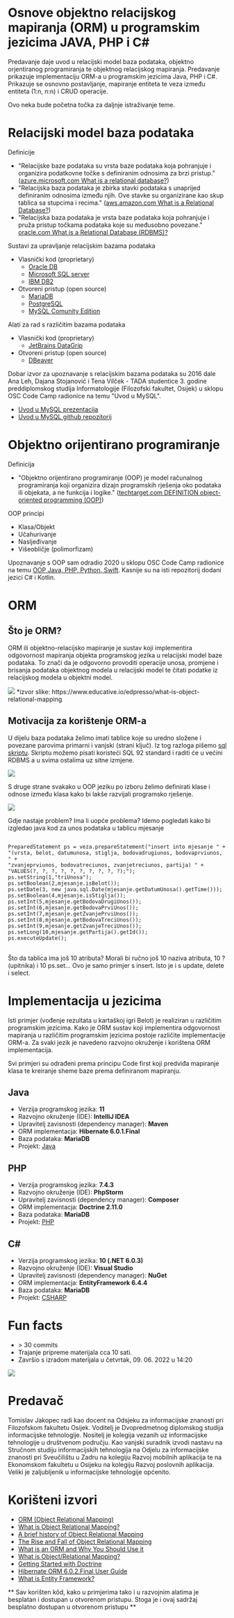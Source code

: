 # Osnove objektno relacijskog mapiranja (ORM) u programskim jezicima  JAVA,  PHP i C#


Predavanje daje uvod u relacijski model baza podataka, objektno orjentiranog programiranja te objektnog relacijskog mapiranja. Predavanje prikazuje implementaciju ORM-a u programskim jezicima Java, PHP i C#. Prikazuje se osnovno postavljanje, mapiranje entiteta te veza između entiteta (1:n, n:n) i CRUD operacije.

Ovo neka bude početna točka za daljnje istraživanje teme. 

# Relacijski model baza podataka
Definicije

* "Relacijske baze podataka su vrsta baze podataka koja pohranjuje i organizira podatkovne točke s definiranim odnosima za brzi pristup." ([azure.microsoft.com What is a relational database?])
* "Relacijska baza podataka je zbirka stavki podataka s unaprijed definiranim odnosima između njih. Ove stavke su organizirane kao skup tablica sa stupcima i recima." ([aws.amazon.com What is a Relational Database?])
* "Relacijska baza podataka je vrsta baze podataka koja pohranjuje i pruža pristup točkama podataka koje su međusobno povezane." [oracle.com What is a Relational Database (RDBMS)?]

Sustavi za upravljanje relacijskim bazama podataka

* Vlasnički kod (proprietary)
	* [Oracle DB]
	* [Microsoft SQL server]
	* [IBM DB2]
* Otvoreni pristup (open source)
	* [MariaDB]
	* [PostgreSQL]
	* [MySQL Comunity Edition]

Alati za rad s različitim bazama podataka

* Vlasnički kod (proprietary)
	* [JetBrains DataGrip]
* Otvoreni pristup (open source)
	* [DBeaver]

Dobar izvor za upoznavanje s relacijskim bazama podataka su 2016 dale Ana Leh, Dajana Stojanović i Tena Vilček - TADA studentice 3. godine preddiplomskog studija Informatologije (Filozofski fakultet, Osijek) u sklopu OSC Code Camp radionice na temu "Uvod u MySQL". 

* [Uvod u MySQL prezentacija]
* [Uvod u MySQL github repozitorij]

# Objektno orijentirano programiranje

Definicija

* "Objektno orijentirano programiranje (OOP) je model računalnog programiranja koji organizira dizajn programskih rješenja oko podataka ili objekata, a ne funkcija i logike." ([techtarget.com DEFINITION object-oriented programming (OOP)])

OOP principi

* Klasa/Objekt
* Učahurivanje
* Nasljeđivanje
* Višeobličje (polimorfizam)

Upoznavanje s OOP sam odradio 2020 u sklopu OSC Code Camp radionice na temu [OOP Java, PHP, Python, Swift]. Kasnije su na isti repozitorij dodani jezici C# i Kotlin.


# ORM

## Što je ORM?

ORM ili objektno-relacijsko mapiranje je sustav koji implementira odgovornost mapiranja objekta programskog jezika u relacijski model baze podataka. To znači da je odgovorno provoditi operacije unosa, promjene i brisanja podataka objektnog modela u relacijski model te čitati podatke iz relacijskog modela u objektni model.

<img src="https://raw.githubusercontent.com/tjakopec/ORM_JAVA_PHP_CSHARP/main/orm_shema.svg" />
*izvor slike: https://www.educative.io/edpresso/what-is-object-relational-mapping

## Motivacija za korištenje ORM-a
U dijelu baza podataka želimo imati tablice koje su uredno složene i povezane parovima primarni i vanjski (strani ključ). Iz tog razloga pišemo [sql skriptu]. Skriptu možemo pisati koristeći SQL 92 standard i raditi će u većini RDBMS a u svima ostalima uz sitne izmjene.

<img src="https://raw.githubusercontent.com/tjakopec/ORM_JAVA_PHP_CSHARP/main/orm_java.png" />

S druge strane svakako u OOP jeziku po izboru želimo definirati klase i odnose između klasa kako bi lakše razvijali programsko rješenje.

<img src="https://github.com/tjakopec/OOP_JAVA_PHP_PYTHON/blob/master/Java/classDiagram1.png?raw=true" />

Gdje nastaje problem? Ima li uopće problema? Idemo pogledati kako bi izgledao java kod za unos podataka u tablicu mjesanje

<pre>
<code>
PreparedStatement ps = veza.prepareStatement("insert into mjesanje " +
"(vrsta, belot, datumunosa, stiglja, bodovadrugiunos, bodovaprviunos, " +
"zvanjeprviunos, bodovatreciunos, zvanjetreciunos, partija) " +
"VALUES(?, ?, ?, ?, ?, ?, ?, ?, ?, ?);");
ps.setString(1,"triUnosa");
ps.setBoolean(2,mjesanje.isBelot());
ps.setDate(3, new java.sql.Date(mjesanje.getDatumUnosa().getTime()));
ps.setBoolean(4,mjesanje.isStiglja());
ps.setInt(5,mjesanje.getBodovaDrugiUnos());
ps.setInt(6,mjesanje.getBodovaPrviUnos());
ps.setInt(7,mjesanje.getZvanjePrviUnos());
ps.setInt(8,mjesanje.getBodovaTreciUnos());
ps.setInt(9,mjesanje.getZvanjeTreciUnos());
ps.setLong(10,mjesanje.getPartija().getId());
ps.executeUpdate();
</code>
</pre>

Što da tablica ima još 10 atributa? Morali bi ručno još 10 naziva atributa, 10 ? (upitnika) i 10 ps.set... Ovo je samo primjer s insert. Isto je i s update, delete i select.

# Implementacija u jezicima

Isti primjer (vođenje rezultata u kartaškoj igri Belot) je realiziran u različitim programskim jezicima. Kako je ORM sustav koji implementira odgovornost mapiranja u različitim programskim jezicima postoje različite implementacije ORM-a. Za svaki jezik je navedeno razvojno okruženje i korištena ORM implementacija.

Svi primjeri su odrađeni prema principu Code first koji predviđa mapiranje klasa te kreiranje sheme baze prema definiranom mapiranju.

## Java
* Verzija programskog jezika: **11**
* Razvojno okruženje (IDE): **IntelliJ IDEA**
* Upravitelj zavisnosti (dependency manager): **Maven**
* ORM implementacja: **Hibernate 6.0.1.Final**
* Baza podataka: **MariaDB** 
* Projekt: [Java]

## PHP
* Verzija programskog jezika: **7.4.3**
* Razvojno okruženje (IDE): **PhpStorm**
* Upravitelj zavisnosti (dependency manager): **Composer**
* ORM implementacja: **Doctrine 2.11.0**
* Baza podataka: **MariaDB** 
* Projekt: [PHP]

## C#
* Verzija programskog jezika: **10 (.NET 6.0.3)**
* Razvojno okruženje (IDE): **Visual Studio**
* Upravitelj zavisnosti (dependency manager): **NuGet**
* ORM implementacja: **EntityFramework 6.4.4**
* Baza podataka: **MariaDB** 
* Projekt: [CSHARP]

# Fun facts
* &gt; 30 commits
* Trajanje pripreme materijala cca 10 sati.
* Završio s izradom materijala u četvrtak, 09. 06. 2022 u 14:20
<img src="https://github.com/tjakopec/ORM_JAVA_PHP_CSHARP/blob/main/Priprema.jpeg?raw=true">


# Predavač
Tomislav Jakopec radi kao docent na Odsjeku za informacijske znanosti pri Filozofskom fakultetu Osijek. Voditelj je Dvopredmetnog diplomskog studija informacijske tehnologije. Nositelj je kolegija vezanih uz informacijske tehnologije u društvenom području. Kao vanjski suradnik izvodi nastavu na Stručnom studiju informacijskih tehnologija na Odjelu za informacijske znanosti pri Sveučilištu u Zadru na kolegiju Razvoj mobilnih aplikacija te na Ekonomskom fakultetu u Osijeku na kolegiju Razvoj poslovnih aplikacija. Veliki je zaljubljenik u informacijske tehnologije općenito.



# Korišteni izvori
* [ORM (Object Relational Mapping)]
* [What is Object Relational Mapping?]
* [A brief history of Object Relational Mapping]
* [The Rise and Fall of Object Relational Mapping]
* [What is an ORM and Why You Should Use it]
* [What is Object/Relational Mapping?]
* [Getting Started with Doctrine]
* [Hibernate ORM 6.0.2.Final User Guide]
* [What is Entity Framework?]


** Sav korišten kôd, kako u primjerima tako i u razvojnim alatima je besplatan i dostupan u otvorenom pristupu. Stoga je i ovaj sadržaj besplatno dostupan u otvorenom pristupu  **

[//]: # (These are reference links used in the body of this note and get stripped out when the markdown processor does its job. There is no need to format nicely because it shouldn't be seen. Thanks SO - http://stackoverflow.com/questions/4823468/store-comments-in-markdown-syntax)

   [azure.microsoft.com What is a relational database?]: <https://azure.microsoft.com/en-us/overview/what-is-a-relational-database/#whatis>
   [aws.amazon.com What is a Relational Database?]: <https://aws.amazon.com/relational-database/>
   [oracle.com What is a Relational Database (RDBMS)?]: <https://www.oracle.com/database/what-is-a-relational-database/>
   [Oracle DB]: <https://www.oracle.com/database/technologies/>
   [Microsoft SQL server]: <https://www.microsoft.com/en-us/sql-server/sql-server-downloads>
   [IBM DB2]: <https://www.ibm.com/analytics/db2/trials>
   [MariaDB]: <https://mariadb.org/download>
   [PostgreSQL]: <https://www.postgresql.org/download/>
   [MySQL Comunity Edition]: <https://www.mysql.com/products/community/>
   [JetBrains DataGrip]: <https://www.jetbrains.com/datagrip/>
   [DBeaver]: <https://dbeaver.io/>
   [Uvod u MySQL prezentacija]: <https://prezi.com/cdotdlltlafc/uvod-u-mysql/>
   [Uvod u MySQL github repozitorij]: <https://github.com/tvilcek/OSC3MySQL>
   [techtarget.com DEFINITION object-oriented programming (OOP)]: <https://www.techtarget.com/searchapparchitecture/definition/object-oriented-programming-OOP>
   [OOP Java, PHP, Python, Swift]: <https://github.com/tjakopec/OOP_JAVA_PHP_PYTHON_SWIFT>
   [sql skriptu]: <https://github.com/tjakopec/ORM_JAVA_PHP_CSHARP/blob/main/belot.sql>
   [Java]: <https://github.com/tjakopec/ORM_JAVA_PHP_CSHARP/tree/main/Java>
   [PHP]: <https://github.com/tjakopec/ORM_JAVA_PHP_CSHARP/tree/main/PHP>
   [CSHARP]: <https://github.com/tjakopec/ORM_JAVA_PHP_CSHARP/tree/main/CSHARP>
   
   [ORM (Object Relational Mapping)]: <https://javabydeveloper.com/orm-object-relational-mapping/>
   [What is Object Relational Mapping?]: <https://www.educative.io/edpresso/what-is-object-relational-mapping>
   [A brief history of Object Relational Mapping]: <https://antoniogoncalves.org/2008/09/27/a-brief-history-of-object-relational-mapping/>
   [The Rise and Fall of Object Relational Mapping]: <https://maetl.net/talks/rise-and-fall-of-orm>
   [What is an ORM and Why You Should Use it]: <https://blog.bitsrc.io/what-is-an-orm-and-why-you-should-use-it-b2b6f75f5e2a>
   [Getting Started with Doctrine]: <https://www.doctrine-project.org/projects/doctrine-orm/en/2.11/tutorials/getting-started.html>
   [What is Object/Relational Mapping?]: <https://hibernate.org/orm/what-is-an-orm/>
   [Hibernate ORM 6.0.2.Final User Guide]: <https://docs.jboss.org/hibernate/orm/6.0/userguide/html_single/Hibernate_User_Guide.html>
   [What is Entity Framework?]: <https://www.entityframeworktutorial.net/what-is-entityframework.aspx>
   
   
   
   
   


   





